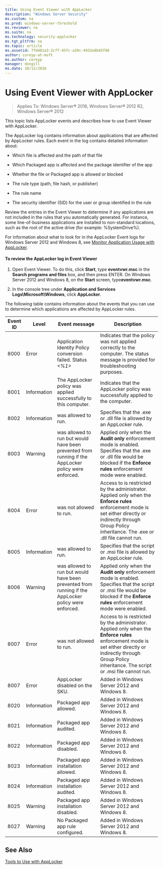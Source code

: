 ```yaml
---
title: Using Event Viewer with AppLocker
description: "Windows Server Security"
ms.custom: na
ms.prod: windows-server-threshold
ms.reviewer: na
ms.suite: na
ms.technology: security-applocker
ms.tgt_pltfrm: na
ms.topic: article
ms.assetid: 7fd481a3-2cff-45fc-a39c-4932e8b45f98
author: coreyp-at-msft
ms.author: coreyp
manager: dongill
ms.date: 10/12/2016
---
```

# Using Event Viewer with AppLocker

>Applies To: Windows Server&reg; 2016, Windows Server&reg; 2012 R2, Windows Server&reg; 2012

This topic lists AppLocker events and describes how to use Event Viewer with AppLocker.

The AppLocker log contains information about applications that are affected by AppLocker rules. Each event in the log contains detailed information about:

-   Which file is affected and the path of that file

-   Which Packaged app is affected and the package identifier of the app

-   Whether the file or Packaged app is allowed or blocked

-   The rule type (path, file hash, or publisher)

-   The rule name

-   The security identifier (SID) for the user or group identified in the rule

Review the entries in the Event Viewer to determine if any applications are not included in the rules that you automatically generated. For instance, some line-of-business applications are installed to non-standard locations, such as the root of the active drive (for example: %SystemDrive%).

For information about what to look for in the AppLocker Event logs for Windows Server 2012 and Windows 8, see [Monitor Application Usage with AppLocker](http://technet.microsoft.com/library/hh994604.aspx).

#### To review the AppLocker log in Event Viewer

1.  Open Event Viewer. To do this, click **Start**, type **eventvwr.msc** in the **Search programs and files** box, and then press ENTER. On Windows Server 2012 and Windows 8, on the **Start** screen, type**eventvwr.msc**.

2.  In the console tree under **Application and Services Logs\Microsoft\Windows**, click **AppLocker**.

The following table contains information about the events that you can use to determine which applications are affected by AppLocker rules.

|Event ID|Level|Event message|Description|
|------|-----|---------|--------|
|8000|Error|Application Identity Policy conversion failed. Status *<%1>*|Indicates that the policy was not applied correctly to the computer. The status message is provided for troubleshooting purposes.|
|8001|Information|The AppLocker policy was applied successfully to this computer.|Indicates that the AppLocker policy was successfully applied to the computer.|
|8002|Information|*<File name>* was allowed to run.|Specifies that the .exe or .dll file is allowed by an AppLocker rule.|
|8003|Warning|*<File name>* was allowed to run but would have been prevented from running if the AppLocker policy were enforced.|Applied only when the **Audit only** enforcement mode is enabled. Specifies that the .exe or .dll file would be blocked if the **Enforce rules** enforcement mode were enabled.|
|8004|Error|*<File name>* was not allowed to run.|Access to *<file name>* is restricted by the administrator. Applied only when the **Enforce rules** enforcement mode is set either directly or indirectly through Group Policy inheritance. The .exe or .dll file cannot run.|
|8005|Information|*<File name>* was allowed to run.|Specifies that the script or .msi file is allowed by an AppLocker rule.|
|8006|Warning|*<File name>* was allowed to run but would have been prevented from running if the AppLocker policy were enforced.|Applied only when the **Audit only** enforcement mode is enabled. Specifies that the script or .msi file would be blocked if the **Enforce rules** enforcement mode were enabled.|
|8007|Error|*<File name>* was not allowed to run.|Access to *<file name>* is restricted by the administrator. Applied only when the **Enforce rules** enforcement mode is set either directly or indirectly through Group Policy inheritance. The script or .msi file cannot run.|
|8007|Error|AppLocker disabled on the SKU.|Added in Windows Server 2012 and Windows 8.|
|8020|Information|Packaged app allowed.|Added in Windows Server 2012 and Windows 8.|
|8021|Information|Packaged app audited.|Added in Windows Server 2012 and Windows 8.|
|8022|Information|Packaged app disabled.|Added in Windows Server 2012 and Windows 8.|
|8023|Information|Packaged app installation allowed.|Added in Windows Server 2012 and Windows 8.|
|8024|Information|Packaged app installation audited.|Added in Windows Server 2012 and Windows 8.|
|8025|Warning|Packaged app installation disabled.|Added in Windows Server 2012 and Windows 8.|
|8027|Warning|No Packaged app rule configured.|Added in Windows Server 2012 and Windows 8.|

## See Also
[Tools to Use with AppLocker](../tools-to-use-with-applocker.md)


